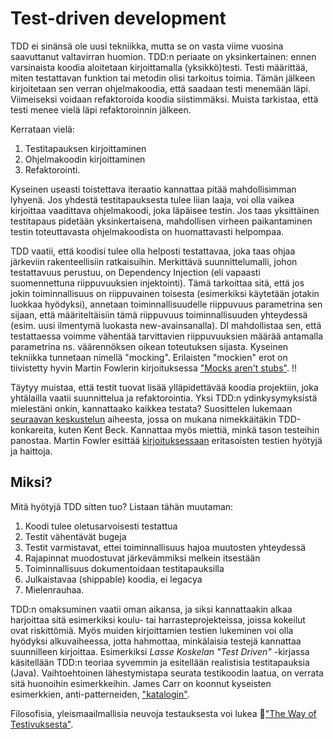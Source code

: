 # Test-driven development

TDD ei sinänsä ole uusi tekniikka, mutta se on vasta viime vuosina saavuttanut valtavirran huomion. TDD:n periaate on yksinkertainen: ennen varsinaista koodia aloitetaan kirjoittamalla (yksikkö)testi. Testi määrittää, miten testattavan funktion tai metodin olisi tarkoitus toimia. Tämän jälkeen kirjoitetaan sen verran ohjelmakoodia, että saadaan testi menemään läpi. Viimeiseksi voidaan refaktoroida koodia siistimmäksi. Muista tarkistaa, että testi menee vielä läpi refaktoroinnin jälkeen.

Kerrataan vielä:

1. Testitapauksen kirjoittaminen
2. Ohjelmakoodin kirjoittaminen
3. Refaktorointi.

Kyseinen useasti toistettava iteraatio kannattaa pitää mahdollisimman lyhyenä. Jos yhdestä testitapauksesta tulee liian laaja, voi olla vaikea kirjoittaa vaadittava ohjelmakoodi, joka läpäisee testin. Jos taas yksittäinen testitapaus pidetään yksinkertaisena, mahdollisen virheen paikantaminen testin toteuttavasta ohjelmakoodista on huomattavasti helpompaa.

TDD vaatii, että koodisi tulee olla helposti testattavaa, joka taas ohjaa järkeviin rakenteellisiin ratkaisuihin. Merkittävä suunnittelumalli, johon testattavuus perustuu, on Dependency Injection (eli vapaasti suomennettuna riippuvuuksien injektointi). Tämä tarkoittaa sitä, että jos jokin toiminnallisuus on riippuvainen toisesta (esimerkiksi käytetään jotakin luokkaa hyödyksi), annetaan toiminnallisuudelle riippuvuus parametrina sen sijaan, että määriteltäisiin tämä riippuvuus toiminnallisuuden yhteydessä (esim. uusi ilmentymä luokasta new-avainsanalla). DI mahdollistaa sen, että testattaessa voimme vähentää tarvittavien riippuvuuksien määrää antamalla parametrina ns. väärennöksen oikean toteutuksen sijasta. Kyseinen tekniikka tunnetaan nimellä "mocking". Erilaisten "mockien" erot on tiivistetty hyvin Martin Fowlerin kirjoituksessa ["Mocks aren't stubs"](http://www.google.com). !! 

Täytyy muistaa, että testit tuovat lisää ylläpidettävää koodia projektiin, joka yhtälailla vaatii suunnittelua ja refaktorointia. Yksi TDD:n ydinkysymyksistä mielestäni onkin, kannattaako kaikkea testata? Suosittelen lukemaan [seuraavan keskustelun](http://stackoverflow.com/questions/153234/how-deep-are-your-unit-tests/153565#153565) aiheesta, jossa on mukana nimekkäitäkin TDD-konkareita, kuten Kent Beck. Kannattaa myös miettiä, minkä tason testeihin panostaa. Martin Fowler esittää [kirjoituksessaan](http://martinfowler.com/bliki/TestPyramid.html) eritasoisten testien hyötyjä ja haittoja.

## Miksi?

Mitä hyötyjä TDD sitten tuo? Listaan tähän muutaman:

1. Koodi tulee oletusarvoisesti testattua
2. Testit vähentävät bugeja
3. Testit varmistavat, ettei toiminnallisuus hajoa muutosten yhteydessä
4. Rajapinnat muodostuvat järkevämmiksi melkein itsestään
5. Toiminnallisuus dokumentoidaan testitapauksilla
6. Julkaistavaa (shippable) koodia, ei legacya
7. Mielenrauhaa.

TDD:n omaksuminen vaatii oman aikansa, ja siksi kannattaakin alkaa harjoittaa sitä esimerkiksi koulu- tai harrasteprojekteissa, joissa kokeilut ovat riskittömiä. Myös muiden kirjoittamien testien lukeminen voi olla hyödyksi alkuvaiheessa, jotta hahmottaa, minkälaisia testejä kannattaa suunnilleen kirjoittaa. Esimerkiksi *Lasse Koskelan "Test Driven"* -kirjassa käsitellään TDD:n teoriaa syvemmin ja esitellään realistisia testitapauksia (Java). Vaihtoehtoinen lähestymistapa seurata testikoodin laatua, on verrata sitä huonoihin esimerkkeihin. James Carr on koonnut kyseisten esimerkkien, anti-patterneiden, ["katalogin"](http://blog.james-carr.org/2006/11/03/tdd-anti-patterns/). 

Filosofisia, yleismaailmallisia neuvoja testauksesta voi lukea  ["The Way of Testivuksesta"](http://www.agitar.com/downloads/TheWayOfTestivus.pdf).